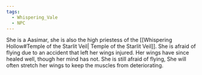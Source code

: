 ```yaml
---
tags:
  - Whispering_Vale
  - NPC
---
```

She is a Aasimar, she is also the high priestess of the [[Whispering Hollow#Temple of the Starlit Veil| Temple of the Starlit Veil]]. She is afraid of flying due to an accident that left her wings injured. Her wings have since healed well, though her mind has not. She is still afraid of flying, She will often stretch her wings to keep the muscles from deteriorating. 